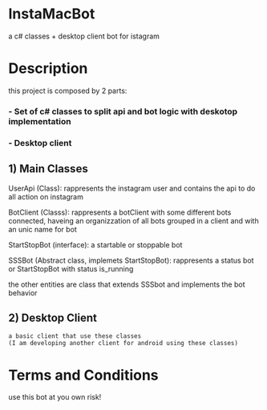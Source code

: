 # InstaMacBot
a c# classes + desktop client bot for istagram
# Description
this project is composed by 2 parts:
### - Set of c# classes to split api and bot logic with deskotop implementation
### - Desktop client


## 1) Main Classes

  UserApi (Class): rappresents the instagram user and contains the api to do all action on instagram
  
  BotClient (Classs): rappresents a botClient with some different bots connected, haveing an organizzation of all bots grouped in a client and with an unic name for bot
  
  StartStopBot (interface): a startable or stoppable bot
  
  SSSBot (Abstract class, implemets StartStopBot): rappresents a status bot or StartStopBot with status is_running
  
  the other entities are class that extends SSSbot and implements the bot behavior
  
 ## 2) Desktop Client
    a basic client that use these classes
    (I am developing another client for android using these classes)
    
 # Terms and Conditions
 use this bot at you own risk!
